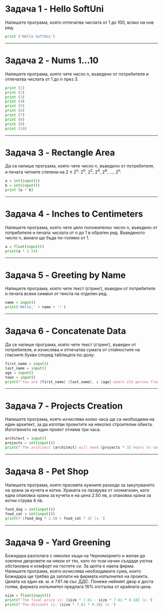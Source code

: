# Задача 1 - Hello SoftUni

Напишете програма, която отпечатва числата от 1 до 100, всяко на нов ред.

```python
print ('Hello SoftUni')
```

---
# Задача 2 - Nums 1...10

Напишете програма, която чете число n, въведено от потребителя и отпечатва числата от 1 до n през 3.

```python
print (1)
print (2)
print (3)
print (4)
print (5)
print (6)
print (7)
print (8)
print (9)  
print (10)
```

---
# Задача 3 - Rectangle Area

Да се напише програма, която чете число n, въведено от потребителя, и печата четните степени на 2 ≤ 2<sup>n</sup>: 2<sup>0</sup>, 2<sup>2</sup>, 2<sup>4</sup>, 2<sup>6</sup>, …, 2<sup>n</sup>. 

```python
a = int(input())
b = int(input())
print (a * b)
```

---
# Задача 4 - Inches to Centimeters

Напишете програма, която чете цяло положително число n, въведено от потребителя и печата числата от n до 1 в обратен ред. Въведеното число n, винаги ще бъде по-голямо от 1.

```python
a = float(input())
print(a * 2.54)
```

---
# Задача 5 - Greeting by Name

Напишете програма, която чете текст (стринг), въведен от потребителя и печата всеки символ от текста на отделен ред.

```python
name = input()
print('Hello,' + name + '!')
```

---
# Задача 6 - Concatenate Data

Да се напише програма, която чете текст (стринг), въведен от потребителя, и изчислява и отпечатва сумата от стойностите на гласните букви според таблицата по-долу:

```python
first_name = input()
last_name = input()
age = input()
town = input()
print(f'You are {first_name} {last_name}, a {age}-years old person from {town}.')
```

---
# Задача 7 - Projects Creation

Напишете програма, която изчислява колко часа ще са необходими на един архитект, за да изготви проектите на няколко строителни обекта. Изготвянето на един проект отнема три часа.

```python
architect = input()
projects = int(input())
print(f'The architect {architect} will need {projects * 3} hours to complete {projects} project/s.')
```

---
# Задача 8 - Pet Shop

Напишете програма, която пресмята нужните разходи за закупуването на храна за кучета и котки.  Храната се пазарува от зоомагазин, като една опаковка храна за кучета е на цена 2.50 лв, а опаковка храна за котки струва 4 лв.

```python
food_dog = int(input())
food_cat = int(input())
print(f'{food_dog * 2.50 + food_cat * 4} lv.')
```

---
# Задача 9 - Yard Greening

Божидара разполага с няколко къщи на Черноморието и желае да озелени дворовете на някои от тях, като по този начин създаде уютна обстановка и комфорт на гостите си. За целта е наела фирма.<br>
Напишете програма, която изчислява необходиматa сума, които Божидара ще трябва да заплати на фирмата изпълнител на проекта. Цената на един кв. м. е 7.61 лв със ДДС. Понеже нейният двор е доста голям, фирмата изпълнител предлага 18% отстъпка от крайната цена.


```python
size = float(input())
print(f'The final price is: {size * 7.61 - size * 7.61 * 0.18} lv.')
print(f'The discount is: {size * 7.61 * 0.18} lv.')
```
